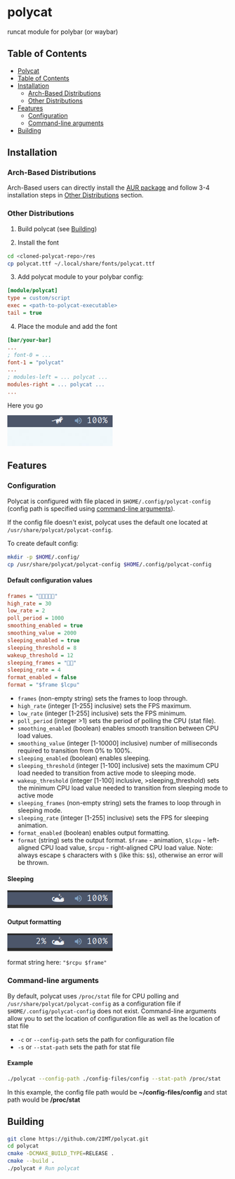 # polycat <a id="polycat"></a>

runcat module for polybar (or waybar)

## Table of Contents <a id="table-of-contents"></a>

- [Polycat](#polycat)
- [Table of Contents](#table-of-contents)
- [Installation](#installation)
  - [Arch-Based Distributions](#installation-arch-based)
  - [Other Distributions](#installation-other)
- [Features](#features)
  - [Configuration](#features-configuration)
  - [Command-line arguments](#features-arguments)
- [Building](#building)

## Installation <a id="installation"></a>

### Arch-Based Distributions <a id="installation-arch-based"></a>

Arch-Based users can directly install the
[AUR package](https://aur.archlinux.org/packages/polycat)
and follow 3-4 installation steps in
[Other Distributions](#installation-other) section.

### Other Distributions <a id="installation-other"></a>

1. Build polycat (see [Building](#building))

2. Install the font

```bash
cd <cloned-polycat-repo>/res
cp polycat.ttf ~/.local/share/fonts/polycat.ttf
```

3. Add polycat module to your polybar config:

```ini
[module/polycat]
type = custom/script
exec = <path-to-polycat-executable>
tail = true
```

4. Place the module and add the font

```ini
[bar/your-bar]
...
; font-0 = ...
font-1 = "polycat"
...
; modules-left = ... polycat ...
modules-right = ... polycat ...
...
```

Here you go

![polycat demo animation](res/polycat-demo.gif)

## Features <a id="features"></a>

### Configuration <a id="features-configuration"></a>

Polycat is configured with file placed in `$HOME/.config/polycat-config` (config path is specified using [command-line arguments](#features-arguments)).

If the config file doesn't exist, polycat uses the default one located at `/usr/share/polycat/polycat-config`.

To create default config:

```bash
mkdir -p $HOME/.config/
cp /usr/share/polycat/polycat-config $HOME/.config/polycat-config
```

#### Default configuration values

```ini
frames = ""
high_rate = 30
low_rate = 2
poll_period = 1000
smoothing_enabled = true
smoothing_value = 2000
sleeping_enabled = true
sleeping_threshold = 8
wakeup_threshold = 12
sleeping_frames = ""
sleeping_rate = 4
format_enabled = false
format = "$frame $lcpu"
```

- `frames` (non-empty string)
  sets the frames to loop through.
- `high_rate` (integer [1-255] inclusive)
  sets the FPS maximum.
- `low_rate` (integer [1-255] inclusive)
  sets the FPS minimum.
- `poll_period` (integer >1)
  sets the period of polling the CPU (stat file).
- `smoothing_enabled` (boolean)
  enables smooth transition between CPU load values.
- `smoothing_value` (integer [1-10000] inclusive)
  number of milliseconds required to transition from 0% to 100%.
- `sleeping_enabled` (boolean)
  enables sleeping.
- `sleeping_threshold` (integer [1-100] inclusive)
  sets the maximum CPU load needed to transition from active mode to sleeping mode.
- `wakeup_threshold` (integer [1-100] inclusive, >sleeping_threshold)
  sets the minimum CPU load value needed to transition from sleeping mode to active mode
- `sleeping_frames` (non-empty string)
  sets the frames to loop through in sleeping mode.
- `sleeping_rate` (integer [1-255] inclusive)
  sets the FPS for sleeping animation.
- `format_enabled` (boolean)
  enables output formatting.
- `format` (string)
  sets the output format. `$frame` - animation, `$lcpu` - left-aligned CPU load value, `$rcpu` - right-aligned CPU load value.
  Note: always escape `$` characters with `$` (like this: `$$`), otherwise an error will be thrown.

#### Sleeping

![polycat sleeping demo animation](res/polycat-sleeping-demo.gif)

#### Output formatting

![polycat formatting demo animation](res/polycat-formatting-demo.gif)

format string here: `"$rcpu $frame"`

### Command-line arguments <a id="features-arguments"></a>

By default, polycat uses `/proc/stat` file for CPU polling and `/usr/share/polycat/polycat-config` as a configuration file if `$HOME/.config/polycat-config` does not exist.
Command-line arguments allow you to set the location of configuration file as well as the location of stat file

- `-c` or `--config-path` sets the path for configuration file
- `-s` or `--stat-path` sets the path for stat file

#### Example

```bash
./polycat --config-path ./config-files/config --stat-path /proc/stat
```

In this example, the config file path would be **~/config-files/config** and stat path would be **/proc/stat**

## Building <a id="building"></a>

```bash
git clone https://github.com/2IMT/polycat.git
cd polycat
cmake -DCMAKE_BUILD_TYPE=RELEASE .
cmake --build .
./polycat # Run polycat
```
